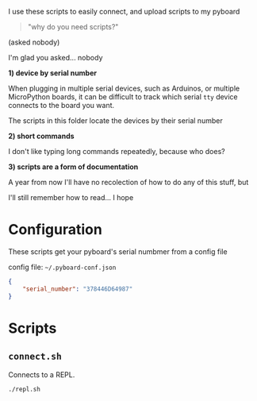 I use these scripts to easily connect, and upload scripts to my pyboard

> "why do you need scripts?"

(asked nobody)

I'm glad you asked... nobody

**1) device by serial number**

When plugging in multiple serial devices, such as Arduinos, or multiple
MicroPython boards, it can be difficult to track which serial `tty` device connects
to the board you want.

The scripts in this folder locate the devices by their serial number

**2) short commands**

I don't like typing long commands repeatedly, because who does?

**3) scripts are a form of documentation**

A year from now I'll have no recolection of how to do any of this stuff, but

I'll still remember how to read... I hope


# Configuration

These scripts get your pyboard's serial numbmer from a config file

config file: `~/.pyboard-conf.json`

```json
{
    "serial_number": "378446D64987"
}
```

# Scripts

## `connect.sh`

Connects to a REPL.

```
./repl.sh
```

